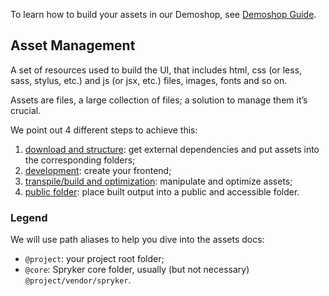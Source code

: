 To learn how to build your assets in our Demoshop, see [Demoshop Guide](https://documentation.spryker.com/v1/docs/demoshop-guide).

## Asset Management
A set of resources used to build the UI, that includes html, css (or less, sass, stylus, etc.) and js (or jsx, etc.) files, images, fonts and so on.

Assets are files, a large collection of files; a solution to manage them it’s crucial.

We point out 4 different steps to achieve this:

1. [download and structure](https://documentation.spryker.com/v1/docs/download-structure): get external dependencies and put assets into the corresponding folders;
2. [development](https://documentation.spryker.com/v1/docs/development): create your frontend;
3. [transpile/build and optimization](https://documentation.spryker.com/v1/docs/build-optimization): manipulate and optimize assets;
4. [public folder](https://documentation.spryker.com/v1/docs/public-folder): place built output into a public and accessible folder.

### Legend
We will use path aliases to help you dive into the assets docs:

* `@project`: your project root folder;
* `@core`: Spryker core folder, usually (but not necessary) `@project/vendor/spryker`.